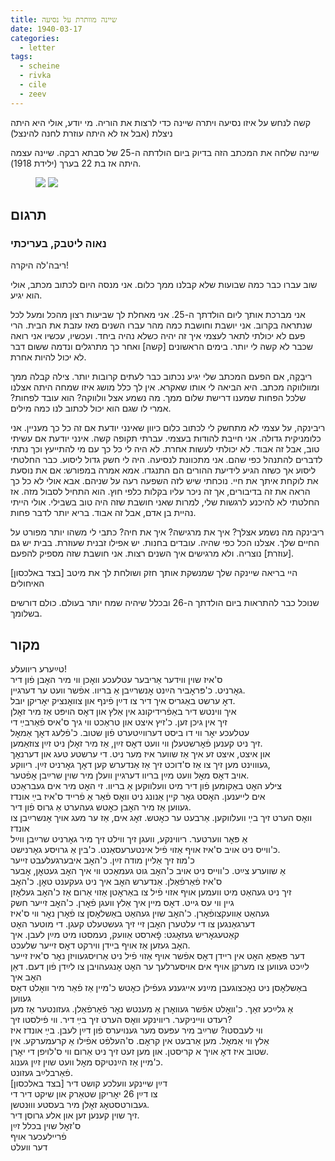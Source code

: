 ```yaml
---
title: שיינה מוותרת על נסיעה
date: 1940-03-17
categories:
  - letter
tags:
  - scheine
  - rivka
  - cile
  - zeev
---
```


קשה לנחש על איזו נסיעה ויתרה שיינה כדי לרצות את הוריה.
מי יודע, אולי היא היתה ניצלת (אבל אז לא היתה עוזרת לחנה להינצל)

שיינה שלחה את המכתב הזה בדיוק ביום הולדתה ה-25 של סבתא רבקה.
שיינה עצמה היתה אז בת 22 בערך (ילידת 1918).

<figure class="half">
    <a  href="/pupko-papers/assets/images/1940-03-17-scheine-1.jpg">
    <img src="/pupko-papers/assets/images/1940-03-17-scheine-1.jpg"></a>
    <a  href="/pupko-papers/assets/images/1940-03-17-scheine-2.jpg">
    <img src="/pupko-papers/assets/images/1940-03-17-scheine-2.jpg"></a>
</figure>

## תרגום
### נאוה ליטבק, בעריכתי

ריבה'לה היקרה!

שוב עברו כבר כמה שבועות שלא קבלנו ממך כלום.
אני מנסה היום לכתוב מכתב, אולי הוא יגיע.

אני מברכת אותך ליום הולדתך ה-25. אני מאחלת לך שביעות רצון מהכל ומעל לכל שנתראה
בקרוב.
אני יושבת וחושבת כמה מהר עברו השנים מאז עזבת את הבית.
הרי פעם לא יכולתי לתאר לעצמי איך זה יהיה כשלא נהיה ביחד. ועכשיו, עכשיו אני רואה
שכבר לא קשה לי יותר. בימים הראשונים [קשה] ואחר כך מתרגלים ונדמה ששום דבר לא יכול
להיות אחרת.

ריבְקֶה, אם הפעם המכתב שלי יגיע נכתוב כבר לעתים קרובות יותר.
צילה קבלה ממך ומוולווקה מכתב. היא הביאה לי אותו שאקרא. אין לך כלל מושג איזו שמחה היתה
אצלנו שלכל הפחות שמענו דרישת שלום ממך.
מה נשמע אצל וולווקה? הוא עובד לפחות? אמרי לו שגם הוא יכול לכתוב לנו כמה מילים.

ריבינקה, על עצמי לא מתחשק לי לכתוב כלום כיוון שאינני יודעת אם זה כל כך מעניין. אני כלומניקית
גדולה. אני חייבת להודות בעצמי. עברתי תקופה קשה. אינני יודעת אם עשיתי טוב, אבל זה אבוד.
לא יכולתי לעשות אחרת. לא היה לי כל כך עם מי להתייעץ וכך נתתי לדברים להתנהל כפי שהם.
אני מתכוונת לנסיעה. היה לי חשק גדול ליסוע. כבר החלטתי ליסוע אך כשזה הגיע לידיעת ההורים
הם התנגדו. אמא אמרה במפורש: אם את נוסעת את לוקחת איתך את חיי. נוכחתי שיש לזה השפעה
רעה על שניהם. אבא אולי לא כל כך הראה את זה בדיבורים, אך זה ניכר עליו בקלות כלפי חוץ.
הוא התחיל לסבול מזה. אז החלטתי לא להיכנע לרגשות שלי, למרות שאני חושבת שזה היה
טוב בשבילי. אולי הייתי נהיית בן אדם, אבל זה אבוד. בריא יותר לדבר פחות.

ריבינקה מה נשמע אצלך? איך את מרגישה? איך את חיה? כתבי לי משהו יותר מפורט על
החיים שלך.
אצלנו הכל כפי שהיה. עובדים בחנות. יש אפילו זבנית שעוזרת. בבית יש גם [עוזרת] נוצריה. ולא
מרגישים איך השנים רצות.
אני חושבת שזה מספיק להפעם.

[בצד באלכסון]
היי בריאה
שיינקה שלך
שמנשקת אותך
חזק ושולחת לך
את מיטב האיחולים

שנוכל כבר להתראות
ביום הולדתך ה-26
ובכלל שיהיה
שמח יותר בעולם.
כולם דורשים בשלומך.


## מקור

טײַערע ריוועלע!  
ס'איז שוין ווידער אַריבער עטלעכע וואׇכן ווי מיר האׇבן פֿון דיר  
גאׇרניט. כ'פּראׇביר הײַנט אׇנשרײַבן אַ בריוו. אפֿשר וועט ער דערגיין.  
דאׇ ערשט באַגריס איך דיר צו דײַן פֿינף און צוואׇנציק יאׇריקן יובל.  
איך ווינטש דיר באַפֿרידיקונג אין אַלץ און דאׇס הויפּט אַז מיר זאׇלן  
זיך אין גיכן זען. כ'זיץ איצט און טראַכט ווי גיך ס'איס פֿאַרבײַ די  
עטלעכע יאׇר ווי דו ביסט דערווײַטערט פֿון שטוב. כ'פֿלעג דאׇך אַמאׇל  
זיך ניט קענען פֿאׇרשטעלן ווי וועט דאׇס זײַן, אַז מיר זאׇלן ניט זײַן צוזאַמען.  
און איצט, איצט זע איך אַז שווער איז מער ניט. די ערשטע טעג און דערנאׇך  
געוווינט מען זיך צו אַז ס'דוכט זיך אַז אַנדערש קען דאׇך גאׇרניט זײַן. ריווקע,  
אויב דאׇס מאׇל וועט מײַן בריוו דערגיין וועלן מיר שוין שרײַבן אׇפֿטער.  
צילע האׇט באַקומען פֿון דיר מיט וועלווקען אַ בריוו. זי האׇט מיר אים געבראַכט  
אים לייענען. האׇסט גאׇר קיין אַנונג ניט וואׇס פֿאַר אַ פֿרייד ס'איז בײַ אונדז  
געווען אַז מיר האׇבן כאׇטש געהערט אַ גרוס פֿון דיר.  
וואׇס הערט זיך בײַ וועלווקען. אַרבעט ער כאׇטש. זאׇג אים, אַז ער מעג אויך אׇנשרײַבן צו אונדז  
אַ פּאׇר ווערטער. ריווינקע, וועגן זיך ווילט זיך מיר גאׇרניט שרײַבן ווײַל  
כ'ווייס ניט אויב ס'איז אויף אַזוי פֿיל אינטערעסאַנט. כ'בין אַ גרויסע גאׇרנישט.  
כ'מוז זיך אַליין מודה זײַן. כ'האׇב איבערגעלעבט זייער  
אַ שווערע צײַט. כ'ווייס ניט אויב כ'האׇב גוט געמאַכט ווי איך האׇב געטאׇן, אׇבער  
ס'איז פֿאַרפֿאַלן. אַנדערש האׇב איך ניט געקענט טאׇן. כ'האׇב  
זיך ניט געהאַט מיט וועמען אויף אזוי פֿיל צו באַראׇטן אַזוי אַרום אַז כ'האׇב געלאׇזן  
גיין ווי עס גייט. דאׇס מיין איך אַלץ וועגן פֿאׇרן. כ'האׇב זייער חשק  
געהאַט אַוועקצופֿאׇרן. כ'האׇב שוין געהאַט באַשלאׇסן צו פֿאׇרן נאׇר ווי ס'איז  
דערגאַנגען צו די עלטערן האׇבן זיי זיך געשטעלט קעגן. די מוטער האׇט  
קאַטעגאׇריש געזאׇגט: פׇֿארסט אַוועק, נעמסטו מיט מײַן לעבן. איך  
האׇב געזען אַז אויף ביידן ווירקט דאׇס זייער שלעכט.  
דער פּאַפּאַ האׇט אין ריידן דאׇס אפֿשר אויף אַזוי פֿיל ניט אַרויסגעוויזן נאׇר ס'איז זייער  
לײַכט געווען צו מערקן אויף אים אויסערלעך ער האׇט אׇנגעהויבן צו לײַדן פֿון דעם. דאַן האׇב איך   
באַשלאׇסן ניט נאׇכצוגעבן מײַנע אייגענע געפֿילן כאׇטש כ'מיין אַז פֿאַר מיר וואׇלט דאׇס געווען  
אַ גלײַכע זאַך. כ'וואׇלט אפֿשר געוואׇרן אַ מענטש נאׇר פֿאַרפֿאַלן. געזונטער אַז מען  
רעדט ווייניקער. ריווינקע וואׇס הערט זיך בײַ דיר. ווי פֿילסטו זיך?  
ווי לעבסטו? שרײַב מיר עפּעס מער גענויערס פֿון דײַן לעבן. בײַ אונדז איז   
אַלץ ווי אַמאׇל. מען אַרבעט אין קראׇם. ס'העלפֿט אפֿילו אַ קרעמערקע. אין  
שטוב איז דאׇ אויך א קריסטן. און מען זעט זיך ניט אַרום ווי ס'לויפן די יאׇרן.  
כ'מיין אַז הײַנטיקס מאׇל וועט שוין זײַן גענוג.  
                                                              פֿאַרבלײַב געזונט.  
[בצד באלכסון]                                           דײַן שיינקע וועלכע קושט דיר  
צו דײַן 26 יאׇריקן                                        שטאַרק און שיקט דיר די   
געבורטסטאׇג זאׇלן מיר                                 בעסטע וווּנטשן.  
זיך שוין קענען זען און                                 אלע גרוסן דיר.    
ס'זאׇל שוין בכלל זײַן   
פֿריילעכער אויף   
דער וועלט  

